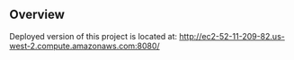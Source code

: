 
Overview
--------

Deployed version of this project is located at: http://ec2-52-11-209-82.us-west-2.compute.amazonaws.com:8080/



